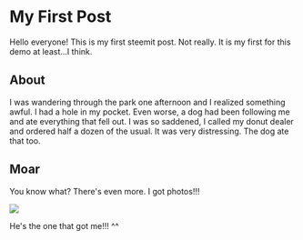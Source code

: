 # My First Post

Hello everyone! This is my first steemit post. Not really. It is my first for this demo at least...I think.

## About

I was wandering through the park one afternoon and I realized something awful. I had a hole in my pocket. Even worse, a dog had been following me and ate everything that fell out. I was so saddened, I called my donut dealer and ordered half a dozen of the usual. It was very distressing. The dog ate that too.

## Moar

You know what? There's even more. I got photos!!!

![](http://www.petspyjamas.com/uploads/2015/02/marnie-7.jpg)

He's the one that got me!!! ^^




